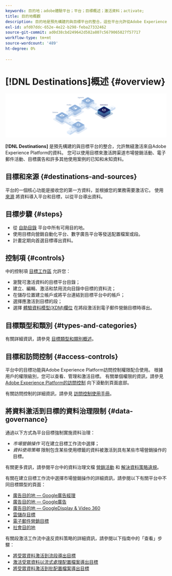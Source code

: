 ```yaml
---
keywords: 目的地；adobe體驗平台；平台；目標概述；激活資料；activate;
title: 目的地概觀
description: 目的地是預先構建的與目標平台的整合，這些平台允許從Adobe Experience Platform無縫激活資料。 您可以使用Adobe Experience Platform的目標來激活您已知的和未知的資料，以用於跨渠道營銷活動、電子郵件活動、目標廣告和許多其他使用案例。
exl-id: afd07ddc-652e-4e22-b298-feba27332462
source-git-commit: ad0d38cbd249642d582a807c5679065827f57717
workflow-type: tm+mt
source-wordcount: '489'
ht-degree: 0%

---
```


# [!DNL Destinations]概述 {#overview}

![目標概述標題](./assets/overview/destinations-overview-banner.png)

**[!DNL Destinations]** 是預先構建的與目標平台的整合，允許無縫激活來自Adobe Experience Platform的資料。 您可以使用目標來激活跨渠道市場營銷活動、電子郵件活動、目標廣告和許多其他使用案例的已知和未知資料。

## 目標和來源 {#destinations-and-sources}

平台的一個核心功能是接收您的第一方資料，並根據您的業務需要激活它。 使用 [來源](../sources/home.md) 將資料導入平台和目標，以從平台導出資料。

## 目標步驟 {#steps}

* 從 [自助目錄](./catalog/overview.md) 平台中所有可用目的地。
* 使用目標向營銷自動化平台、數字廣告平台等發送配置檔案或段。
* 計畫定期向首選目標導出資料。

## 控制項 {#controls}

中的控制項 [目標工作區](./ui/destinations-workspace.md) 允許您：

* 瀏覽可激活資料的目標平台目錄；
* 建立、編輯、激活和禁用流向目錄中目標的資料流；
* 在儲存位置建立帳戶或將平台連結到目標平台中的帳戶；
* 選擇應激活到目標的段；
* 選擇 [體驗資料模型(XDM)欄位](../xdm/home.md) 在將段激活到電子郵件營銷目標時導出。

## 目標類型和類別 {#types-and-categories}

有關詳細資訊，請參見 [目標類型和類別概述](./destination-types.md)。

## 目標和訪問控制 {#access-controls}

平台中的目標功能與Adobe Experience Platform訪問控制權限配合使用。 根據用戶的權限級別，您可以查看、管理和激活目標。 有關單個權限的資訊，請參見 [Adobe Experience Platform的訪問控制](../access-control/home.md) 向下滾動到頁面底部。

有關訪問控制的詳細資訊，請參見 [訪問控制使用手冊](../access-control/ui/overview.md)。

## 將資料激活到目標的資料治理限制 {#data-governance}

通過以下方式為平台目標強制實施資料治理：

* *市場營銷操作* 可在建立目標工作流中選擇；
* *資料使用策略* 限制包含某些使用標籤的資料被激活到具有某些市場營銷操作的目標。

有關更多資訊，請參閱平台中的資料治理文檔 [營銷活動](../data-governance/policies/overview.md) 和 [解決資料策略違規](../data-governance/enforcement/auto-enforcement.md)。

有關在建立目標工作流中選擇市場營銷操作的詳細資訊，請參閱以下有關平台中不同目標類型的頁面：

* [廣告目的地 — Google廣告經理 ](./catalog/advertising/google-ad-manager.md)
* [廣告目的地 — Google廣告](./catalog/advertising/google-ads-destination.md)
* [廣告目的地 — GoogleDisplay &amp; Video 360 ](./catalog/advertising/google-dv360.md)
* [雲儲存目標](./catalog/cloud-storage/overview.md)
* [電子郵件營銷目標](./catalog/email-marketing/overview.md)
* [社會目的地](./catalog/social/overview.md)

有關段激活工作流中違反資料策略的詳細資訊，請參閱以下指南中的「查看」步驟：

* [將受眾資料激活到流段導出目標](./ui/activate-segment-streaming-destinations.md#review)
* [激活受眾資料以流式處理配置檔案導出目標](./ui/activate-streaming-profile-destinations.md#review)
* [將受眾資料激活到批配置檔案導出目標](./ui/activate-batch-profile-destinations.md#review)
